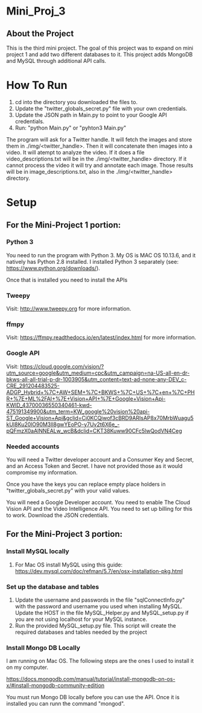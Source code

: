 # Mini_Proj_3
## About the Project 
This is the third mini project. The goal of this project was to expand on mini project 1 and add two different databases to it. This project adds MongoDB and MySQL through additional API calls. 

# How To Run
1) cd into the directory you downloaded the files to. 
2) Update the "twitter_globals_secret.py" file with your own credentials.
3) Update the JSON path in Main.py to point to your Google API credentials.
4) Run: "python Main.py" or "pyhton3 Main.py"

The program will ask for a Twitter handle. It will fetch the images and store them in ./img/<twitter_handle>.
Then it will concatenate then images into a video. 
It will atempt to analyze the video. If it does a file video_descriptions.txt will be in the ./img/<twitter_handle> directory.
If it cannot process the video it will try and annotate each image. Those results will be in image_descriptions.txt, also in the ./img/<twitter_handle> directory.

# Setup
## For the Mini-Project 1 portion:
### Python 3
You need to run the program with Python 3. My OS is MAC OS 10.13.6, and it natively has Python 2.8 installed. I installed Python 3 separately (see: https://www.python.org/downloads/).

Once that is installed you need to install the APIs 
### Tweepy
Visit: http://www.tweepy.org for more information.


### ffmpy
Visit: https://ffmpy.readthedocs.io/en/latest/index.html for more information.

### Google API
Visit: https://cloud.google.com/vision/?utm_source=google&utm_medium=cpc&utm_campaign=na-US-all-en-dr-bkws-all-all-trial-p-dr-1003905&utm_content=text-ad-none-any-DEV_c-CRE_291204483525-ADGP_Hybrid+%7C+AW+SEM+%7C+BKWS+%7C+US+%7C+en+%7C+PHR+%7E+ML%2FAI+%7E+Vision+API+%7E+Google+Vision+Api-KWID_43700036550340461-kwd-475191349900&utm_term=KW_google%20vision%20api-ST_Google+Vision+Api&gclid=Cj0KCQjwof3cBRD9ARIsAP8x70MrbWuagu5kUI8Ku20lO90M3ll8gwYEoPO-y7Uv2t6X6e_-pQFmzX0aAlNNEALw_wcB&dclid=CKT38Kuww90CFc5lwQodVN4Ceg

### Needed accounts
You will need a Twitter developer account and a Consumer Key and Secret, and an Access Token and Secret. I have not provided those as it would compromise my information. 

Once you have the keys you can replace empty place holders in "twitter_globals_secret.py" with your valid values.

You will need a Google Developer account. You need to enable The Cloud Vision API and the Video Intelligence API. You need to set up billing for this to work. Download the JSON credentials. 

## For the Mini-Project 3 portion:
### Install MySQL locally
1) For Mac OS install MySQL using this guide: https://dev.mysql.com/doc/refman/5.7/en/osx-installation-pkg.html 
### Set up the database and tables
1) Update the username and passwords in the file "sqlConnectInfo.py" with the password and username you used when installing MySQL. Update the HOST in the file MySQL_Helper.py and MySQL_setup.py if you are not using localhost for your MySQL instance.
2) Run the provided MySQL_setup.py file. This script will create the required databases and tables needed by the project
### Install Mongo DB Locally
I am running on Mac OS. The following steps are the ones I used to install it on my computer.

https://docs.mongodb.com/manual/tutorial/install-mongodb-on-os-x/#install-mongodb-community-edition

You must run Mongo DB locally before you can use the API. Once it is installed you can runn the command "mongod".


